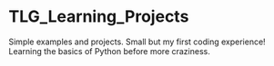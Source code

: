 # TLG_Learning_Projects
Simple examples and projects. Small but my first coding experience!
Learning the basics of Python before more craziness.
